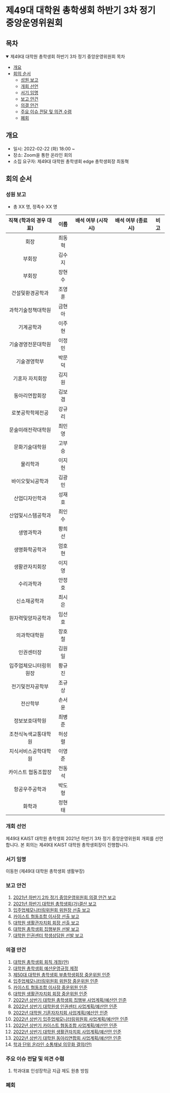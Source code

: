 제49대 대학원 총학생회 하반기 3차 정기 중앙운영위원회 
===

## 목차

<details open>
<summary>제49대 대학원 총학생회 하반기 3차 정기 중앙운영위원회 목차</summary>
  
- [개요](#개요) 
- [회의 순서](#회의-순서) 
	- [성원 보고](#성원-보고) 
	- [개회 선언](#개회-선언) 
	- [서기 임명](#서기-임명) 
	- [보고 안건](#보고-안건) 
	- [의결 안건](#의결-안건) 
	- [주요 이슈 전달 및 의견 수렴](#주요-이슈-전달-및-의견-수렴) 
	- [폐회](#폐회) 
</details>

## 개요 
- 일시: 2022-02-22 (화) 18:00 ~
- 장소: Zoom을 통한 온라인 회의
- 소집 요구자: 제49대 대학원 총학생회 edge 총학생회장 최동혁 

## 회의 순서
### 성원 보고
- 총 XX 명, 정족수 XX 명  

| 직책 (학과의 경우 대표) | 이름  | 배석 여부 (시작 시) | 배석 여부 (종료 시) | 비고 | 
|:---:|:---:|:---:|:---:|:---:|
| 회장 | 최동혁 |   |   | | 
| 부회장 | 김수지 |   |   | |
| 부회장 | 장현수 |   |   | |
| 건설및환경공학과 | 조영훈 |   |   | |
| 과학기술정책대학원 | 금현아 |   |   | |
| 기계공학과 | 이주현 |   |   | |
| 기술경영전문대학원 | 이정민 |   |   | |
| 기술경영학부 | 박문덕 |   |   | |
| 기혼자 자치회장 | 김지원 |   |   | |
| 동아리연합회장 | 김보겸 |   |   | |
| 로봇공학학제전공 | 강규리 |   |   | |
| 문술미래전략대학원 | 최민영 |   |   | |
| 문화기술대학원 | 고부승 |   |   | |
| 물리학과 | 이지헌 |   |   | |
| 바이오및뇌공학과 | 김광민 |   |   | |
| 산업디자인학과 | 성재호 |   |   | |
| 산업및시스템공학과 | 최인수 |   |   | |
| 생명과학과 | 황희선 |   |   | |
| 생명화학공학과 | 엄호현 |   |   | |
| 생활관자치회장 | 이지영 |   |   | |
| 수리과학과 | 안정호 |   |   | |
| 신소재공학과 | 최시은 |   |   | |
| 원자력및양자공학과 | 임선호 |   |   | |
| 의과학대학원 | 장호철 |   |   | |
| 인권센터장 | 김원일 |   |   | |
| 입주업체모니터링위원장 | 황규진 |   |   | |
| 전기및전자공학부 | 조규상 |   |   | |
| 전산학부 | 손서윤 |   |   | |
| 정보보호대학원 | 최병준 |   |   | |
| 조천식녹색교통대학원 | 허성렬 |   |   | |
| 지식서비스공학대학원 | 이영준 |   |   | |
| 카이스트 협동조합장 | 전동석 |   |   | |
| 항공우주공학과 | 박도형 |   |   | |
| 화학과 | 정현태 |   |   | |


### 개회 선언
제49대 KAIST 대학원 총학생회 2021년 하반기 3차 정기 중앙운영위원회 개회를 선언합니다. 본 회의는 제49대 KAIST 대학원 총학생회장이 진행합니다.

### 서기 임명
이동헌 (제49대 대학원 총학생회 생활부장)

### 보고 안건
1. [2021년 하반기 2차 정기 중앙운영위원회 의결 안건 보고](보고안건/agenda01.md)
2. [2021년 하반기 대학원 총학생회(가)결산 보고](보고안건/agenda02.md)
3. [입주업체모니터링위원회 위원장 선출 보고](보고안건/agenda03.md)
4. [카이스트 협동조합 이사장 선출 보고](보고안건/agenda04.md)
5. [대학원 생활관자치회 회장 선출 보고](보고안건/agenda05.md)
6. [대학원 총학생회 집행부원 선발 보고](보고안건/agenda06.md)
7. [대학원 인권센터 학생상담원 선발 보고](보고안건/agenda07.md)


### 의결 안건
1. [대학원 총학생회 회칙 개정(안)](의결안건/agenda01.md)
2. [대학원 총학생회 예산운영규정 제정](의결안건/agenda02.md)
4. [제50대 대학원 총학생회 부총학생회장 중운위원 인준](의결안건/agenda03.md)
5. [입주업체모니터링위원회 위원장 중운위원 인준](의결안건/agenda04.md)
6. [카이스트 협동조합 이사장 중운위원 인준](의결안건/agenda05.md)
7. [대학원 생활관자치회 회장 중운위원 인준](의결안건/agenda06md)
8. [2022년 상반기 대학원 총학생회 집행부 사업계획/예산안 인준](의결안건/agenda07.md)
9. [2022년 상반기 대학원생 인권센터 사업계획/예산안 인준](의결안건/agenda08.md)
10. [2022년 대학원 기혼자자치회 사업계획/예산안 인준](의결안건/agenda09.md)
11. [2022년 상반기 입주업체모니터링위원회 사업계획/예산안 인준](의결안건/agenda10.md)
12. [2022년 상반기 카이스트 협동조합 사업계획/예산안 인준](의결안건/agenda11.md)
13. [2022년 상반기 대학원 생활관자치회 사업계획/예산안 인준](의결안건/agenda12.md)
14. [2022년 상반기 대학원 동아리연합회 사업계획/예산안 인준](의결안건/agenda13.md)
15. [학과 단위 온라인 소통채널 의무화 결의(안)](의결안건/agenda14.md)


### 주요 이슈 전달 및 의견 수렴
1. 학과대표 인성장학금 지급 제도 원총 방침

### 폐회

